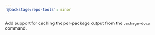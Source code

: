 ```yaml
---
'@backstage/repo-tools': minor
---
```


Add support for caching the per-package output from the `package-docs` command.
